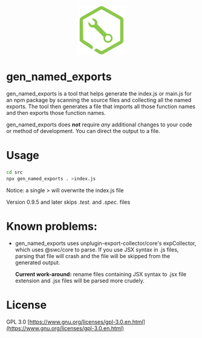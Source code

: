 
<p align="center">
  <img src="npx-wrench.svg" alt="NPX Wrench Logo">
</p>

<!-- cSpell:ignore unplugin -->

# gen_named_exports

gen_named_exports is a tool that helps generate the index.js or main.js for an
npm package by scanning the source files and collecting all the named exports.  The
tool then generates a file that imports all those function names and then
exports those function names.

gen_named_exports does **not** require *any* additional changes to your code or
method of development. You can direct the output to a file.

# Usage

```bash
cd src
npx gen_named_exports . >index.js
```

Notice: a single > will overwrite the index.js file

Version 0.9.5 and later skips *.test.* and *.spec.* files

# Known problems:

- gen_named_exports uses unplugin-export-collector/core's expCollector, which uses
  @swc/core to parse.  If you use JSX syntax in .js files, parsing that file will
  crash and the file will be skipped from the generated output.

  **Current work-around:** rename files containing JSX syntax to .jsx file extension
  and .jsx files will be parsed more crudely.

# License

GPL 3.0 [https://www.gnu.org/licenses/gpl-3.0.en.html](https://www.gnu.org/licenses/gpl-3.0.en.html)
